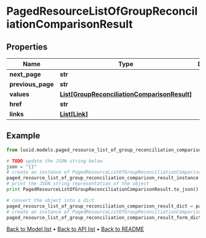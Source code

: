 # PagedResourceListOfGroupReconciliationComparisonResult


## Properties
Name | Type | Description | Notes
------------ | ------------- | ------------- | -------------
**next_page** | **str** |  | [optional] 
**previous_page** | **str** |  | [optional] 
**values** | [**List[GroupReconciliationComparisonResult]**](GroupReconciliationComparisonResult.md) |  | 
**href** | **str** |  | [optional] 
**links** | [**List[Link]**](Link.md) |  | [optional] 

## Example

```python
from lusid.models.paged_resource_list_of_group_reconciliation_comparison_result import PagedResourceListOfGroupReconciliationComparisonResult

# TODO update the JSON string below
json = "{}"
# create an instance of PagedResourceListOfGroupReconciliationComparisonResult from a JSON string
paged_resource_list_of_group_reconciliation_comparison_result_instance = PagedResourceListOfGroupReconciliationComparisonResult.from_json(json)
# print the JSON string representation of the object
print PagedResourceListOfGroupReconciliationComparisonResult.to_json()

# convert the object into a dict
paged_resource_list_of_group_reconciliation_comparison_result_dict = paged_resource_list_of_group_reconciliation_comparison_result_instance.to_dict()
# create an instance of PagedResourceListOfGroupReconciliationComparisonResult from a dict
paged_resource_list_of_group_reconciliation_comparison_result_form_dict = paged_resource_list_of_group_reconciliation_comparison_result.from_dict(paged_resource_list_of_group_reconciliation_comparison_result_dict)
```
[Back to Model list](../README.md#documentation-for-models) &#8226; [Back to API list](../README.md#documentation-for-api-endpoints) &#8226; [Back to README](../README.md)


